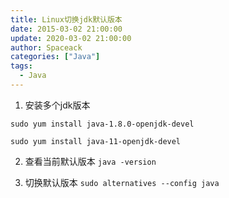 ```yaml
---
title: Linux切换jdk默认版本
date: 2015-03-02 21:00:00
update: 2020-03-02 21:00:00
author: Spaceack
categories: ["Java"]
tags: 
  - Java
---
```


1. 安装多个jdk版本

`sudo yum install java-1.8.0-openjdk-devel`

`sudo yum install java-11-openjdk-devel`

2. 查看当前默认版本
`java -version`

3. 切换默认版本
`sudo alternatives --config java`